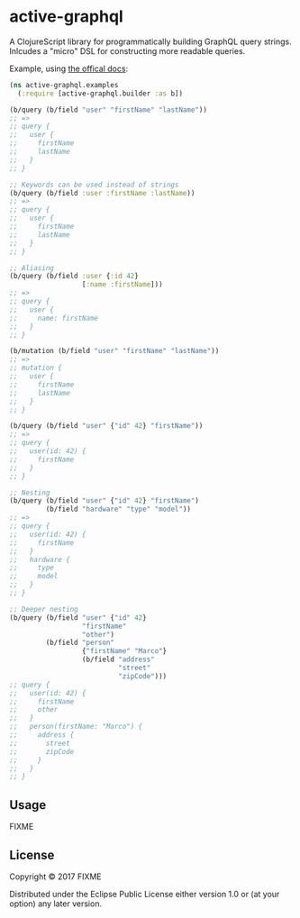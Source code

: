 # active-graphql

A ClojureScript library for programmatically building GraphQL query strings. Inlcudes a "micro" DSL for constructing more readable queries.

Example, using [the offical docs](http://graphql.org/learn/queries/):

```Clojure
(ns active-graphql.examples
  (:require [active-graphql.builder :as b])

(b/query (b/field "user" "firstName" "lastName"))
;; =>
;; query {
;;   user {
;;     firstName
;;     lastName
;;   }
;; }

;; Keywords can be used instead of strings
(b/query (b/field :user :firstName :lastName))
;; =>
;; query {
;;   user {
;;     firstName
;;     lastName
;;   }
;; }

;; Aliasing
(b/query (b/field :user {:id 42}
                  [:name :firstName]))
;; =>
;; query {
;;   user {
;;     name: firstName
;;   }
;; }

(b/mutation (b/field "user" "firstName" "lastName"))
;; =>
;; mutation {
;;   user {
;;     firstName
;;     lastName
;;   }
;; }

(b/query (b/field "user" {"id" 42} "firstName"))
;; =>
;; query {
;;   user(id: 42) {
;;     firstName
;;   }
;; }

;; Nesting
(b/query (b/field "user" {"id" 42} "firstName")
         (b/field "hardware" "type" "model"))
;; =>
;; query {
;;   user(id: 42) {
;;     firstName
;;   }
;;   hardware {
;;     type
;;     model
;;   }
;; }

;; Deeper nesting
(b/query (b/field "user" {"id" 42}
                  "firstName"
                  "other")
         (b/field "person"
                  {"firstName" "Marco"}
                  (b/field "address"
                           "street"
                           "zipCode")))
;; query {
;;   user(id: 42) {
;;     firstName
;;     other
;;   }
;;   person(firstName: "Marco") {
;;     address {
;;       street
;;       zipCode
;;     }
;;   }
;; }

```

## Usage

FIXME

## License

Copyright © 2017 FIXME

Distributed under the Eclipse Public License either version 1.0 or (at
your option) any later version.
